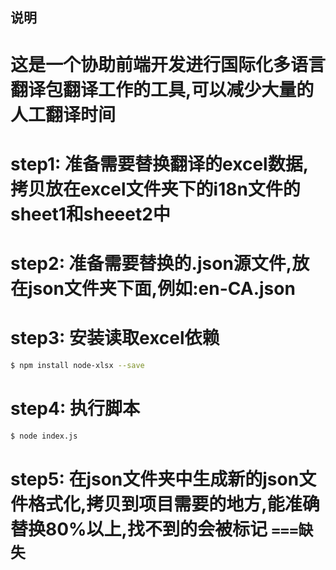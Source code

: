 ## 说明


# 这是一个协助前端开发进行国际化多语言翻译包翻译工作的工具,可以减少大量的人工翻译时间

# step1: 准备需要替换翻译的excel数据,拷贝放在excel文件夹下的i18n文件的sheet1和sheeet2中

# step2: 准备需要替换的.json源文件,放在json文件夹下面,例如:en-CA.json

# step3: 安装读取excel依赖
```bash 
$ npm install node-xlsx --save
```

# step4: 执行脚本
```bash 
$ node index.js
```
# step5: 在json文件夹中生成新的json文件格式化,拷贝到项目需要的地方,能准确替换80%以上,找不到的会被标记 `===缺失`


